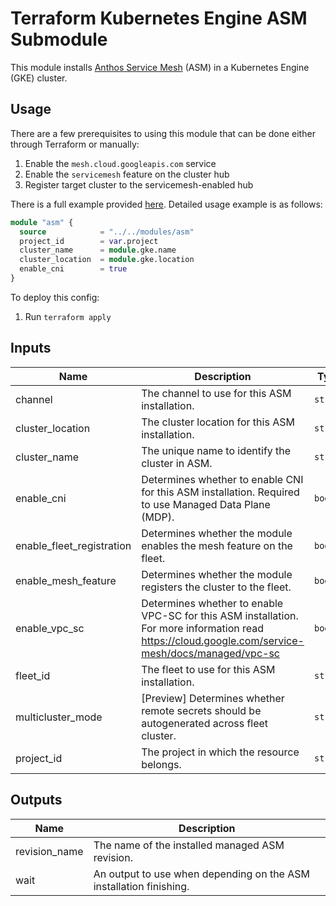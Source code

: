 # Terraform Kubernetes Engine ASM Submodule

This module installs [Anthos Service Mesh](https://cloud.google.com/service-mesh/docs) (ASM) in a Kubernetes Engine (GKE) cluster.

## Usage

There are a few prerequisites to using this module that can be done either through Terraform or manually:

1. Enable the `mesh.cloud.googleapis.com` service
1. Enable the `servicemesh` feature on the cluster hub
1. Register target cluster to the servicemesh-enabled hub

There is a full example provided [here](../../examples/simple_zonal_with_asm). Detailed usage example is as follows:

```tf
module "asm" {
  source            = "../../modules/asm"
  project_id        = var.project
  cluster_name      = module.gke.name
  cluster_location  = module.gke.location
  enable_cni        = true
}
```

To deploy this config:

1. Run `terraform apply`

 <!-- BEGINNING OF PRE-COMMIT-TERRAFORM DOCS HOOK -->
## Inputs

| Name | Description | Type | Default | Required |
|------|-------------|------|---------|:--------:|
| channel | The channel to use for this ASM installation. | `string` | `""` | no |
| cluster\_location | The cluster location for this ASM installation. | `string` | n/a | yes |
| cluster\_name | The unique name to identify the cluster in ASM. | `string` | n/a | yes |
| enable\_cni | Determines whether to enable CNI for this ASM installation. Required to use Managed Data Plane (MDP). | `bool` | `false` | no |
| enable\_fleet\_registration | Determines whether the module enables the mesh feature on the fleet. | `bool` | `false` | no |
| enable\_mesh\_feature | Determines whether the module registers the cluster to the fleet. | `bool` | `false` | no |
| enable\_vpc\_sc | Determines whether to enable VPC-SC for this ASM installation. For more information read https://cloud.google.com/service-mesh/docs/managed/vpc-sc | `bool` | `false` | no |
| fleet\_id | The fleet to use for this ASM installation. | `string` | `""` | no |
| multicluster\_mode | [Preview] Determines whether remote secrets should be autogenerated across fleet cluster. | `string` | `"manual"` | no |
| project\_id | The project in which the resource belongs. | `string` | n/a | yes |

## Outputs

| Name | Description |
|------|-------------|
| revision\_name | The name of the installed managed ASM revision. |
| wait | An output to use when depending on the ASM installation finishing. |

<!-- END OF PRE-COMMIT-TERRAFORM DOCS HOOK -->
